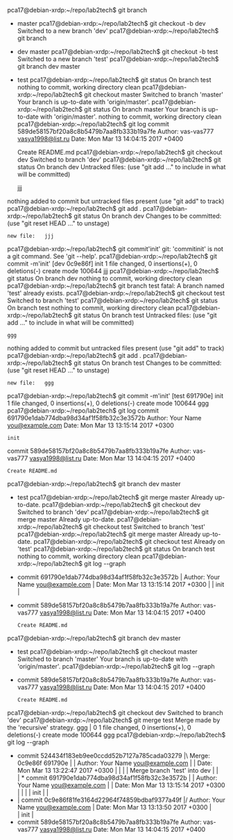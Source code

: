pca17@debian-xrdp:~/repo/lab2tech$ git branch
* master
pca17@debian-xrdp:~/repo/lab2tech$ git checkout -b dev
Switched to a new branch 'dev'
pca17@debian-xrdp:~/repo/lab2tech$ git branch
* dev
  master
pca17@debian-xrdp:~/repo/lab2tech$ git checkout -b test
Switched to a new branch 'test'
pca17@debian-xrdp:~/repo/lab2tech$ git branch
  dev
  master
* test
pca17@debian-xrdp:~/repo/lab2tech$ git status
On branch test
nothing to commit, working directory clean
pca17@debian-xrdp:~/repo/lab2tech$ git checkout master
Switched to branch 'master'
Your branch is up-to-date with 'origin/master'.
pca17@debian-xrdp:~/repo/lab2tech$ git status
On branch master
Your branch is up-to-date with 'origin/master'.
nothing to commit, working directory clean
pca17@debian-xrdp:~/repo/lab2tech$ git log
commit 589de58157bf20a8c8b5479b7aa8fb333b19a7fe
Author: vas-vas777 <vasya1998@list.ru>
Date:   Mon Mar 13 14:04:15 2017 +0400

    Create README.md
pca17@debian-xrdp:~/repo/lab2tech$ git checkout dev
Switched to branch 'dev'
pca17@debian-xrdp:~/repo/lab2tech$ git status
On branch dev
Untracked files:
  (use "git add <file>..." to include in what will be committed)

	jjj

nothing added to commit but untracked files present (use "git add" to track)
pca17@debian-xrdp:~/repo/lab2tech$ git add .
pca17@debian-xrdp:~/repo/lab2tech$ git status
On branch dev
Changes to be committed:
  (use "git reset HEAD <file>..." to unstage)

	new file:   jjj

pca17@debian-xrdp:~/repo/lab2tech$ git commit'init'
git: 'commitinit' is not a git command. See 'git --help'.
pca17@debian-xrdp:~/repo/lab2tech$ git commit -m'init'
[dev 0c9e86f] init
 1 file changed, 0 insertions(+), 0 deletions(-)
 create mode 100644 jjj
pca17@debian-xrdp:~/repo/lab2tech$ git status
On branch dev
nothing to commit, working directory clean
pca17@debian-xrdp:~/repo/lab2tech$ git branch test
fatal: A branch named 'test' already exists.
pca17@debian-xrdp:~/repo/lab2tech$ git checkout test
Switched to branch 'test'
pca17@debian-xrdp:~/repo/lab2tech$ git status
On branch test
nothing to commit, working directory clean
pca17@debian-xrdp:~/repo/lab2tech$ git status
On branch test
Untracked files:
  (use "git add <file>..." to include in what will be committed)

	ggg

nothing added to commit but untracked files present (use "git add" to track)
pca17@debian-xrdp:~/repo/lab2tech$ git add .
pca17@debian-xrdp:~/repo/lab2tech$ git status
On branch test
Changes to be committed:
  (use "git reset HEAD <file>..." to unstage)

	new file:   ggg

pca17@debian-xrdp:~/repo/lab2tech$ git commit -m'init'
[test 691790e] init
 1 file changed, 0 insertions(+), 0 deletions(-)
 create mode 100644 ggg
pca17@debian-xrdp:~/repo/lab2tech$ git log
commit 691790e1dab774dba98d34af1f58fb32c3e3572b
Author: Your Name <you@example.com>
Date:   Mon Mar 13 13:15:14 2017 +0300

    init

commit 589de58157bf20a8c8b5479b7aa8fb333b19a7fe
Author: vas-vas777 <vasya1998@list.ru>
Date:   Mon Mar 13 14:04:15 2017 +0400

    Create README.md
pca17@debian-xrdp:~/repo/lab2tech$ git branch
  dev
  master
* test
pca17@debian-xrdp:~/repo/lab2tech$ git merge master
Already up-to-date.
pca17@debian-xrdp:~/repo/lab2tech$ git checkout dev
Switched to branch 'dev'
pca17@debian-xrdp:~/repo/lab2tech$ git merge master
Already up-to-date.
pca17@debian-xrdp:~/repo/lab2tech$ git checkout test
Switched to branch 'test'
pca17@debian-xrdp:~/repo/lab2tech$ git merge master
Already up-to-date.
pca17@debian-xrdp:~/repo/lab2tech$ git checkout test
Already on 'test'
pca17@debian-xrdp:~/repo/lab2tech$ git status
On branch test
nothing to commit, working directory clean
pca17@debian-xrdp:~/repo/lab2tech$ git log --graph
* commit 691790e1dab774dba98d34af1f58fb32c3e3572b
| Author: Your Name <you@example.com>
| Date:   Mon Mar 13 13:15:14 2017 +0300
| 
|     init
|  
* commit 589de58157bf20a8c8b5479b7aa8fb333b19a7fe
  Author: vas-vas777 <vasya1998@list.ru>
  Date:   Mon Mar 13 14:04:15 2017 +0400
  
      Create README.md
pca17@debian-xrdp:~/repo/lab2tech$ git branch
  dev
  master
* test
pca17@debian-xrdp:~/repo/lab2tech$ git checkout master
Switched to branch 'master'
Your branch is up-to-date with 'origin/master'.
pca17@debian-xrdp:~/repo/lab2tech$ git log --graph
* commit 589de58157bf20a8c8b5479b7aa8fb333b19a7fe
  Author: vas-vas777 <vasya1998@list.ru>
  Date:   Mon Mar 13 14:04:15 2017 +0400
  
      Create README.md
pca17@debian-xrdp:~/repo/lab2tech$ git checkout dev
Switched to branch 'dev'
pca17@debian-xrdp:~/repo/lab2tech$ git merge test
Merge made by the 'recursive' strategy.
 ggg | 0
 1 file changed, 0 insertions(+), 0 deletions(-)
 create mode 100644 ggg
pca17@debian-xrdp:~/repo/lab2tech$ git log --graph
*   commit 524434f183eb9ee0ccdd52b7127a785cada03279
|\  Merge: 0c9e86f 691790e
| | Author: Your Name <you@example.com>
| | Date:   Mon Mar 13 13:22:47 2017 +0300
| | 
| |     Merge branch 'test' into dev
| |   
| * commit 691790e1dab774dba98d34af1f58fb32c3e3572b
| | Author: Your Name <you@example.com>
| | Date:   Mon Mar 13 13:15:14 2017 +0300
| | 
| |     init
| |   
* | commit 0c9e86f81fe3164d22964f74859bdbaf9377a49f
|/  Author: Your Name <you@example.com>
|   Date:   Mon Mar 13 13:13:50 2017 +0300
|   
|       init
|  
* commit 589de58157bf20a8c8b5479b7aa8fb333b19a7fe
  Author: vas-vas777 <vasya1998@list.ru>
  Date:   Mon Mar 13 14:04:15 2017 +0400
  
